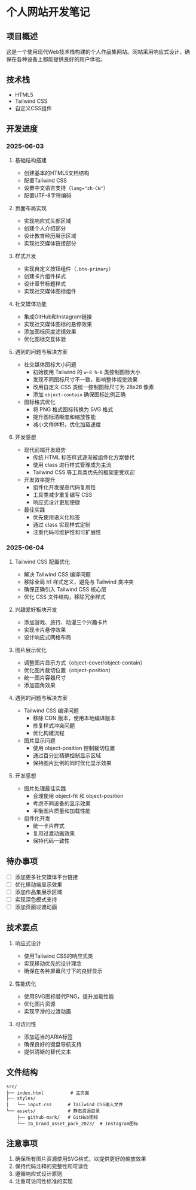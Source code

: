 # 个人网站开发笔记

## 项目概述
这是一个使用现代Web技术栈构建的个人作品集网站。网站采用响应式设计，确保在各种设备上都能提供良好的用户体验。

## 技术栈
- HTML5
- Tailwind CSS
- 自定义CSS组件

## 开发进度

### 2025-06-03
1. 基础结构搭建
   - 创建基本的HTML5文档结构
   - 配置Tailwind CSS
   - 设置中文语言支持（`lang="zh-CN"`）
   - 配置UTF-8字符编码

2. 页面布局实现
   - 实现响应式头部区域
   - 创建个人介绍部分
   - 设计教育经历展示区域
   - 实现社交媒体链接部分

3. 样式开发
   - 实现自定义按钮组件（`.btn-primary`）
   - 创建卡片组件样式
   - 设计章节标题样式
   - 实现社交媒体图标组件

4. 社交媒体功能
   - 集成GitHub和Instagram链接
   - 实现社交媒体图标的悬停效果
   - 添加图标灰度滤镜效果
   - 优化图标交互体验

5. 遇到的问题与解决方案
   - 社交媒体图标大小问题
     * 初始使用 Tailwind 的 `w-8 h-8` 类控制图标大小
     * 发现不同图标尺寸不一致，影响整体视觉效果
     * 改用自定义 CSS 类统一控制图标尺寸为 28x28 像素
     * 添加 `object-contain` 确保图标比例正确
   - 图标格式优化
     * 将 PNG 格式图标转换为 SVG 格式
     * 提升图标清晰度和缩放性能
     * 减小文件体积，优化加载速度

6. 开发感想
   - 现代前端开发趋势
     * 传统 HTML 标签样式逐渐被组件化方案替代
     * 使用 class 进行样式管理成为主流
     * Tailwind CSS 等工具类优先的框架更受欢迎
   - 开发效率提升
     * 组件化开发提高代码复用性
     * 工具类减少重复编写 CSS
     * 响应式设计更加便捷
   - 最佳实践
     * 优先使用语义化标签
     * 通过 class 实现样式定制
     * 注重代码可维护性和可扩展性

### 2025-06-04
1. Tailwind CSS 配置优化
   - 解决 Tailwind CSS 编译问题
   - 移除全局 h1 样式定义，避免与 Tailwind 类冲突
   - 确保正确引入 Tailwind CSS 核心层
   - 优化 CSS 文件结构，移除冗余样式

2. 兴趣爱好板块开发
   - 添加游戏、旅行、动漫三个兴趣卡片
   - 实现卡片悬停效果
   - 设计响应式网格布局

3. 图片展示优化
   - 调整图片显示方式（object-cover/object-contain）
   - 优化图片裁切位置（object-position）
   - 统一图片容器尺寸
   - 添加圆角效果

4. 遇到的问题与解决方案
   - Tailwind CSS 编译问题
     * 移除 CDN 版本，使用本地编译版本
     * 修复样式冲突问题
     * 优化构建流程
   - 图片显示问题
     * 使用 object-position 控制裁切位置
     * 通过百分比精确控制显示区域
     * 保持图片比例的同时优化显示效果

5. 开发感想
   - 图片处理最佳实践
     * 合理使用 object-fit 和 object-position
     * 考虑不同设备的显示效果
     * 平衡图片质量和加载性能
   - 组件化开发
     * 统一卡片样式
     * 复用过渡动画效果
     * 保持代码一致性

## 待办事项
- [ ] 添加更多社交媒体平台链接
- [ ] 优化移动端显示效果
- [ ] 添加作品集展示区域
- [ ] 实现深色模式支持
- [ ] 添加页面过渡动画

## 技术要点
1. 响应式设计
   - 使用Tailwind CSS的响应式类
   - 实现移动优先的设计理念
   - 确保在各种屏幕尺寸下的良好显示

2. 性能优化
   - 使用SVG图标替代PNG，提升加载性能
   - 优化图片资源
   - 实现平滑的过渡动画

3. 可访问性
   - 添加适当的ARIA标签
   - 确保良好的键盘导航支持
   - 提供清晰的替代文本

## 文件结构
```
src/
├── index.html          # 主页面
├── styles/
│   └── input.css      # Tailwind CSS输入文件
└── assets/            # 静态资源目录
    ├── github-mark/   # GitHub图标
    └── IG_brand_asset_pack_2023/  # Instagram图标
```

## 注意事项
1. 确保所有图片资源使用SVG格式，以提供更好的缩放效果
2. 保持代码注释的完整性和可读性
3. 遵循响应式设计原则
4. 注重可访问性标准的实现 